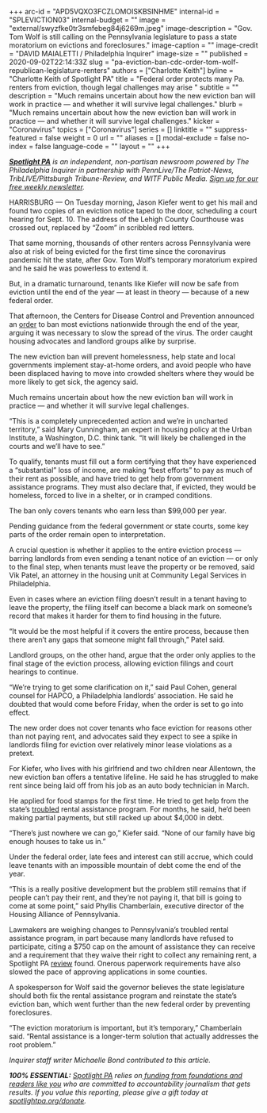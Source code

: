 +++
arc-id = "APD5VQXO3FCZLOMOISKBSINHME"
internal-id = "SPLEVICTION03"
internal-budget = ""
image = "external/swyzfke0tr3smfebeg84j6269m.jpeg"
image-description = "Gov. Tom Wolf is still calling on the Pennsylvania legislature to pass a state moratorium on evictions and foreclosures."
image-caption = ""
image-credit = "DAVID MAIALETTI / Philadelphia Inquirer"
image-size = ""
published = 2020-09-02T22:14:33Z
slug = "pa-eviction-ban-cdc-order-tom-wolf-republican-legislature-renters"
authors = ["Charlotte Keith"]
byline = "Charlotte Keith of Spotlight PA"
title = "Federal order protects many Pa. renters from eviction, though legal challenges may arise  "
subtitle = ""
description = "Much remains uncertain about how the new eviction ban will work in practice — and whether it will survive legal challenges."
blurb = "Much remains uncertain about how the new eviction ban will work in practice — and whether it will survive legal challenges."
kicker = "Coronavirus"
topics = ["Coronavirus"]
series = []
linktitle = ""
suppress-featured = false
weight = 0
url = ""
aliases = []
modal-exclude = false
no-index = false
language-code = ""
layout = ""
+++

<a href="https://www.spotlightpa.org/"><i><b>Spotlight PA</b></i></a><i> is an independent, non-partisan newsroom powered by The Philadelphia Inquirer in partnership with PennLive/The Patriot-News, TribLIVE/Pittsburgh Tribune-Review, and WITF Public Media. </i><a href="https://www.spotlightpa.org/newsletters"><i>Sign up for our free weekly newsletter</i></a><i>.</i>

HARRISBURG — On Tuesday morning, Jason Kiefer went to get his mail and found two copies of an eviction notice taped to the door, scheduling a court hearing for Sept. 10. The address of the Lehigh County Courthouse was crossed out, replaced by “Zoom” in scribbled red letters.

That same morning, thousands of other renters across Pennsylvania were also at risk of being evicted for the first time since the coronavirus pandemic hit the state, after Gov. Tom Wolf’s temporary moratorium expired and he said he was powerless to extend it.

But, in a dramatic turnaround, tenants like Kiefer will now be safe from eviction until the end of the year — at least in theory — because of a new federal order.

That afternoon, the Centers for Disease Control and Prevention announced an <a href="https://s3.amazonaws.com/public-inspection.federalregister.gov/2020-19654.pdf">order</a> to ban most evictions nationwide through the end of the year, arguing it was necessary to slow the spread of the virus. The order caught housing advocates and landlord groups alike by surprise.

The new eviction ban will prevent homelessness, help state and local governments implement stay-at-home orders, and avoid people who have been displaced having to move into crowded shelters where they would be more likely to get sick, the agency said.

Much remains uncertain about how the new eviction ban will work in practice — and whether it will survive legal challenges.

<script src="https://www.spotlightpa.org/embed.js" async></script><div data-spl-embed-version="1" data-spl-src="https://www.spotlightpa.org/embeds/donate/?teaser_text=As%20the%20eviction%20moratorium%20expires%2C%20we%20won't%20stop%20telling%20the%20stories%20that%20matter%20and%20holding%20the%20powerful%20to%20account.%20Join%20us%20and%20become%20a%20monthly%20donor%20today."></div>

“This is a completely unprecedented action and we’re in uncharted territory,” said Mary Cunningham, an expert in housing policy at the Urban Institute, a Washington, D.C. think tank. “It will likely be challenged in the courts and we’ll have to see.”

To qualify, tenants must fill out a form certifying that they have experienced a “substantial” loss of income, are making “best efforts” to pay as much of their rent as possible, and have tried to get help from government assistance programs. They must also declare that, if evicted, they would be homeless, forced to live in a shelter, or in cramped conditions.

The ban only covers tenants who earn less than $99,000 per year.

Pending guidance from the federal government or state courts, some key parts of the order remain open to interpretation.

A crucial question is whether it applies to the entire eviction process — barring landlords from even sending a tenant notice of an eviction — or only to the final step, when tenants must leave the property or be removed, said Vik Patel, an attorney in the housing unit at Community Legal Services in Philadelphia.

Even in cases where an eviction filing doesn’t result in a tenant having to leave the property, the filing itself can become a black mark on someone’s record that makes it harder for them to find housing in the future.

“It would be the most helpful if it covers the entire process, because then there aren’t any gaps that someone might fall through,” Patel said.

Landlord groups, on the other hand, argue that the order only applies to the final stage of the eviction process, allowing eviction filings and court hearings to continue.

“We’re trying to get some clarification on it,” said Paul Cohen, general counsel for HAPCO, a Philadelphia landlords’ association. He said he doubted that would come before Friday, when the order is set to go into effect.

The new order does not cover tenants who face eviction for reasons other than not paying rent, and advocates said they expect to see a spike in landlords filing for eviction over relatively minor lease violations as a pretext.

For Kiefer, who lives with his girlfriend and two children near Allentown, the new eviction ban offers a tentative lifeline. He said he has struggled to make rent since being laid off from his job as an auto body technician in March.

He applied for food stamps for the first time. He tried to get help from the state’s <a href="https://www.spotlightpa.org/news/2020/08/pa-evictions-ban-rental-assistance-program-coronavirus-flaws/">troubled</a> rental assistance program. For months, he said, he’d been making partial payments, but still racked up about $4,000 in debt.

<script src="https://www.spotlightpa.org/embed.js" async></script><div data-spl-embed-version="1" data-spl-src="https://www.spotlightpa.org/embeds/newsletter/"></div>

“There’s just nowhere we can go,” Kiefer said. “None of our family have big enough houses to take us in.”

Under the federal order, late fees and interest can still accrue, which could leave tenants with an impossible mountain of debt come the end of the year.

“This is a really positive development but the problem still remains that if people can’t pay their rent, and they’re not paying it, that bill is going to come at some point,” said Phyllis Chamberlain, executive director of the Housing Alliance of Pennsylvania.

Lawmakers are weighing changes to Pennsylvania’s troubled rental assistance program, in part because many landlords have refused to participate, citing a $750 cap on the amount of assistance they can receive and a requirement that they waive their right to collect any remaining rent, a Spotlight PA <a href="https://www.spotlightpa.org/news/2020/08/pa-evictions-ban-rental-assistance-program-coronavirus-flaws/">review</a> found. Onerous paperwork requirements have also slowed the pace of approving applications in some counties.

A spokesperson for Wolf said the governor believes the state legislature should both fix the rental assistance program and reinstate the state’s eviction ban, which went further than the new federal order by preventing foreclosures.

“The eviction moratorium is important, but it’s temporary,” Chamberlain said. “Rental assistance is a longer-term solution that actually addresses the root problem.”

<i>Inquirer staff writer Michaelle Bond contributed to this article.</i>

<i><b>100% ESSENTIAL:</b></i><i> </i><a href="https://www.spotlightpa.org/"><i>Spotlight PA</i></a><i> relies on</i><a href="https://www.spotlightpa.org/support"><i> funding from foundations and readers like you</i></a><i> who are committed to accountability journalism that gets results. If you value this reporting, please give a gift today at </i><a href="http://spotlightpa.org/donate"><i>spotlightpa.org/donate</i></a><i>.</i>

<script src="https://www.spotlightpa.org/embed.js" async></script><div data-spl-embed-version="1" data-spl-src="https://www.spotlightpa.org/embeds/tips/?tip_text=Are%20you%20%3Cb%3Efacing%20eviction%20as%20a%20result%20of%20the%20coronavirus%20pandemic%3C%2Fb%3E%3F%20We%20want%20to%20hear%20from%20you."></div>

